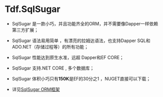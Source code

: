 # Tdf.SqlSugar

- SqlSugar 是一款小巧，并且功能齐全的ORM，并不需要像Dapper一样依赖第三方扩展；
- SqlSugar 语法易用简单 ，有漂亮的拉姆达语法，也支持Dapper SQL和ADO.NET（存储过程等）的所有功能；
- SqlSugar 性能达到原生水准，远超 Dapper和EF CORE；
- SqlSugar 支持.NET CORE , 多个数据库；
- SqlSugar 体积小巧只有**150K**是EF的30分之1 ，NUGET直接可以下载；

- 详见[SqlSugar ORM框架](http://www.codeisbug.com/)
